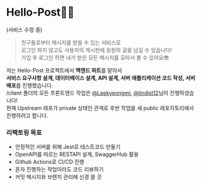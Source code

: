 # Hello-Post🐱‍🏍
(서비스 수정 중)

> 친구들로부터 메시지를 받을 수 있는 서비스로<br>
> 로그인 하지 않고도 사용자의 게시판에 응원의 글을 남길 수 있습니다!<br>
> 가입 후 로그인 하면 내가 받은 모든 메시지를 모아서 볼 수 있어요😎<br>

저는 Hello-Post 프로젝트에서 **백엔드 파트**를 맡아서<br>
**서비스 요구사항 설계, 데이터베이스 설계, API 설계, 서버 애플리케이션 코드 작성, 서버 배포**를 진행했습니다.<br>
/client 폴더의 모든 프론트엔드 작업은 [@Leekyeongmi](https://github.com/Leekyeongmi), [@lindist12](https://github.com/lindist12)님이 진행하셨습니다!<br>
현재 Upstream 레포가 private 상태인 관계로 후반 작업을 새 public 레포지토리에서 진행하려고 합니다.


### 리팩토링 목표
- 안정적인 서버를 위해 Jest로 테스트코드 만들기
- OpenAPI를 따르는 RESTAPI 설계, SwaggerHub 활용
- Github Actions로 CI/CD 진행
- 혼자 진행하는 작업이라도 코드 리뷰하기
- 커밋 메시지와 브랜치 관리에 신경 쓸 것
